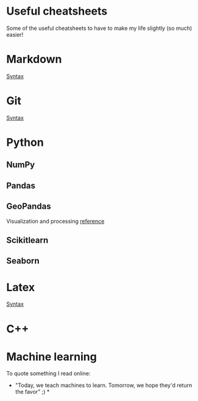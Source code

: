 # Useful cheatsheets
Some of the useful cheatsheets to have to make my life slightly (so much) easier! 

# Markdown
[Syntax](https://guides.github.com/pdfs/markdown-cheatsheet-online.pdf)

# Git
[Syntax](https://about.gitlab.com/images/press/git-cheat-sheet.pdf)

# Python 

## NumPy 

## Pandas 

## GeoPandas
Visualization and processing [reference](https://github.com/prasunkgupta/python-cheat-sheets/blob/master/geopandas-shapely-geopy.ipynb)

## Scikitlearn

## Seaborn 

# Latex
[Syntax](ftp://ftp.dante.de/tex-archive/info/latex-refsheet/LaTeX_RefSheet.pdf)

# C++

# Machine learning 
To quote something I read online:
* "Today, we teach machines to learn. Tomorrow, we hope they'd return the favor" ;) *
